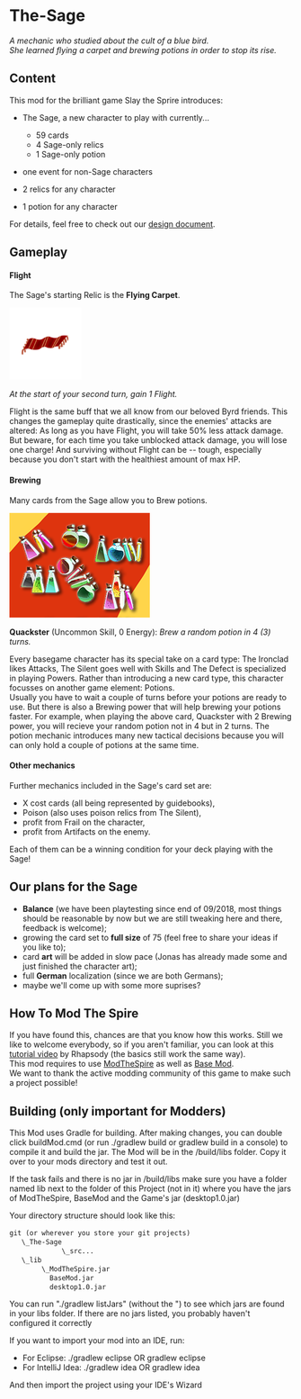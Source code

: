 # The-Sage
*A mechanic who studied about the cult of a blue bird.  
She learned flying a carpet and brewing potions in order to stop its rise.*

## Content

This mod for the brilliant game Slay the Sprire introduces:
- The Sage, a new character to play with currently... 
    - 59 cards
    - 4 Sage-only relics
    - 1 Sage-only potion
    
- one event for non-Sage characters
- 2 relics for any character
- 1 potion for any character

For details, feel free to check out our [design document](https://github.com/jonasdasdefekte/The-Sage/blob/master/The%20Sage "The Sage").

## Gameplay

#### Flight

The Sage's starting Relic is the **Flying Carpet**.

![Flying Carpet](https://github.com/jonasdasdefekte/The-Sage/blob/master/src/main/resources/sage/relics/Flying_Carpet.png "Flying Carpet")

*At the start of your second turn, gain 1 Flight.*

Flight is the same buff that we all know from our beloved Byrd friends. This changes the gameplay quite drastically, since the enemies' attacks are altered: As long as you have Flight, you will take 50% less attack damage. But beware, for each time you take unblocked attack damage, you will lose one charge! And surviving without Flight can be -- tough, especially because you don't start with the healthiest amount of max HP.

#### Brewing

Many cards from the Sage allow you to Brew potions.

![Brewing Potions](https://github.com/jonasdasdefekte/The-Sage/blob/master/src/main/resources/sage/cards/Quackster.png "Quackster")

**Quackster** (Uncommon Skill, 0 Energy): *Brew a random potion in 4 (3) turns.*

Every basegame character has its special take on a card type: The Ironclad likes Attacks, The Silent goes well with Skills and The Defect is specialized in playing Powers. Rather than introducing a new card type, this character focusses on another game element: Potions.  
Usually you have to wait a couple of turns before your potions are ready to use. But there is also a Brewing power that will help brewing your potions faster. For example, when playing the above card, Quackster with 2 Brewing power, you will recieve your random potion not in 4 but in 2 turns. The potion mechanic introduces many new tactical decisions because you will can only hold a couple of potions at the same time.

#### Other mechanics
Further mechanics included in the Sage's card set are:
- X cost cards (all being represented by guidebooks),
- Poison (also uses poison relics from The Silent),
- profit from Frail on the character,
- profit from Artifacts on the enemy.

Each of them can be a winning condition for your deck playing with the Sage!

## Our plans for the Sage
- **Balance** (we have been playtesting since end of 09/2018, most things should be reasonable by now but we are still tweaking here and there, feedback is welcome);
- growing the card set to **full size** of 75 (feel free to share your ideas if you like to);
- card **art** will be added in slow pace (Jonas has already made some and just finished the character art);
- full **German** localization (since we are both Germans);
- maybe we'll come up with some more suprises?

## How To Mod The Spire
If you have found this, chances are that you know how this works. Still we like to welcome everybody, so if you aren't familiar, you can look at this [tutorial video](https://www.youtube.com/watch?v=AAhs55x7oFo) by Rhapsody (the basics still work the same way).  
This mod requires to use [ModTheSpire](https://github.com/kiooeht/ModTheSpire/releases) as well as [Base Mod](https://github.com/daviscook477/BaseMod/releases).  
We want to thank the active modding community of this game to make such a project possible!

## Building (only important for Modders)
This Mod uses Gradle for building. After making changes, you can double click buildMod.cmd 
(or run ./gradlew build or gradlew build in a console) to 
compile it and build the jar. The Mod will be in the /build/libs folder. Copy it over to 
your mods directory and test it out.

If the task fails and there is no jar in /build/libs make sure you have a folder named 
lib next to the folder of this Project (not in it) where you have the jars of ModTheSpire, 
BaseMod and the Game's jar (desktop1.0.jar)

Your directory structure should look like this:
```
git (or wherever you store your git projects)
   \_The-Sage
             \_src...
   \_lib
        \_ModTheSpire.jar
          BaseMod.jar
          desktop1.0.jar
```
You can run "./gradlew listJars" (without the ") to see which jars are found in your 
libs folder. If there are no jars listed, you probably haven't configured it correctly

If you want to import your mod into an IDE, run:
 - For Eclipse: ./gradlew eclipse OR gradlew eclipse
 - For IntelliJ Idea: ./gradlew idea OR gradlew idea

And then import the project using your IDE's Wizard

